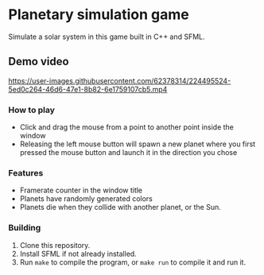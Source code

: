 # Planetary simulation game
Simulate a solar system in this game built in C++ and SFML.

## Demo video
https://user-images.githubusercontent.com/62378314/224495524-5ed0c264-46d6-47e1-8b82-6e1759107cb5.mp4




### How to play
- Click and drag the mouse from a point to another point inside the window
- Releasing the left mouse button will spawn a new planet where you first
   pressed the mouse button and launch it in the direction you chose

### Features
- Framerate counter in the window title
- Planets have randomly generated colors
- Planets die when they collide with another planet, or the Sun.

### Building
1) Clone this repository.
2) Install SFML if not already installed.
3)	Run `make` to compile the program, or `make run` to compile it and run it.
